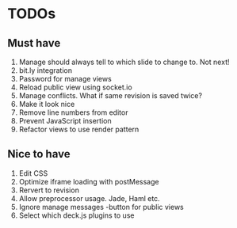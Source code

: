 # TODOs

## Must have

1. Manage should always tell to which slide to change to. Not next!
1. bit.ly integration
1. Password for manage views
1. Reload public view  using socket.io
1. Manage conflicts. What if same revision is saved twice?
1. Make it look nice
1. Remove line numbers from editor
1. Prevent JavaScript insertion
1. Refactor views to use render pattern

## Nice to have

1. Edit CSS
1. Optimize iframe loading with postMessage
1. Rervert to revision
1. Allow preprocessor usage. Jade, Haml etc.
1. Ignore manage messages -button for public views
1. Select which deck.js plugins to use
